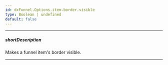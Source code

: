 ```yaml
---
id: dxFunnel.Options.item.border.visible
type: Boolean | undefined
default: false
---
```

---
##### shortDescription
Makes a funnel item's border visible.

---
